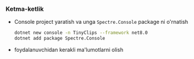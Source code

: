 ### Ketma-ketlik
- Console project yaratish va unga `Spectre.Console` package ni o'rnatish
    ```sh
    dotnet new console -n TinyClips --framework net8.0
    dotnet add package Spectre.Console
    ```
- foydalanuvchidan kerakli ma'lumotlarni olish
